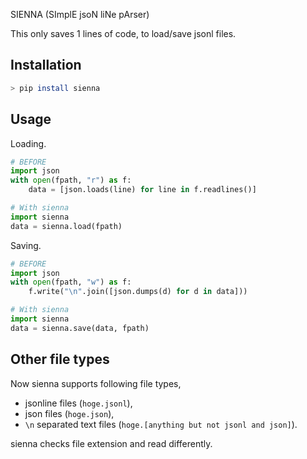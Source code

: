 SIENNA (SImplE jsoN liNe pArser)


This only saves 1 lines of code, to load/save jsonl files.

## Installation

```bash
> pip install sienna
```


## Usage

Loading.

```py
# BEFORE
import json
with open(fpath, "r") as f:
    data = [json.loads(line) for line in f.readlines()]

# With sienna
import sienna
data = sienna.load(fpath)
```

Saving.

```py
# BEFORE
import json
with open(fpath, "w") as f:
    f.write("\n".join([json.dumps(d) for d in data]))

# With sienna
import sienna
data = sienna.save(data, fpath)
```

## Other file types

Now sienna supports following file types,

- jsonline files (`hoge.jsonl`),
- json files (`hoge.json`),
- `\n` separated text files (`hoge.[anything but not jsonl and json]`).

sienna checks file extension and read differently.
